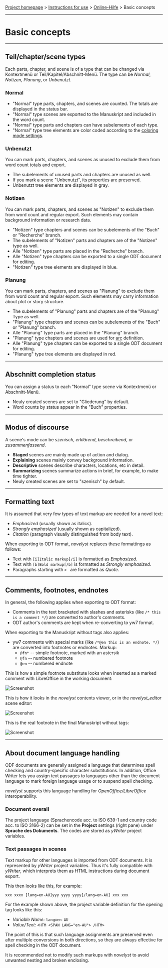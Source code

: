 [Project homepage](../index) > [Instructions for use](../usage) > [Online-Hilfe](help) > Basic concepts

--- 

# Basic concepts

---

## Teil/chapter/scene types

Each parts, chapter, and scene  is of a type that can be changed via Kontextmenü or Teil/Kapitel/Abschnitt-Menü. 
The type can be *Normal*, *Notizen*, *Planung*, or *Unbenutzt*.

### Normal

- "Normal" type parts, chapters, and scenes are counted. The totals are displayed in the status bar.
- "Normal" type scenes are exported to the Manuskript and included in the word count. 
- "Normal" type parts and chapters can have subelements of each type. 
- "Normal" type tree elements are color coded according to the [coloring mode settings](tools_menu#coloring-mode).

### Unbenutzt

You can mark parts, chapters, and scenes as unused to exclude them from word count totals and export.

- The subelements of unused parts and chapters are unused as well.
- If you mark a scene "Unbenutzt", its properties are preserved. 
- Unbenutzt tree elements are displayed in gray.

### Notizen

You can mark parts, chapters, and scenes as "Notizen" to exclude them from word count and regular export. 
Such elements may contain background information or research data.

- "Notizen" type chapters and scenes can be subelements of the "Buch" or "Recherche" branch. 
- The subelements of "Notizen" parts and chapters are of the "Notizen" type as well.
- Alle "Notizen" type parts are placed in the "Recherche" branch.
- Alle "Notizen" type chapters can be exported to a single ODT document for editing.
- "Notizen" type tree elements are displayed in blue.

### Planung

You can mark parts, chapters, and scenes as "Planung" to exclude them from word count and regular export. 
Such elements may carry information about plot or story structure.

- The subelements of "Planung" parts and chapters are of the "Planung" Type as well.
- "Planung" type chapters and scenes can be subelements of the "Buch" or "Planung" branch.
- Alle "Planung" type parts are placed in the "Planung" branch.
- "Planung" type chapters and scenes are used for [arc](arcs) definition.
- Alle "Planung" type chapters can be exported to a single ODT document for editing.
- "Planung" type tree elements are displayed in red.

---

## Abschnitt completion status

You can assign a status to each "Normal" type scene via Kontextmenü or Abschnitt-Menü.

- Neuly created scenes are set to "Gliederung" by default.
- Word counts by status appear in the "Buch" properties.

---

## Modus of discourse

A scene's mode can be *szenisch*, *erklärend*, *beschreibend*, or *zusammenfassend*.

- **Staged** scenes are mainly made up of action and dialog.
- **Explaining** scenes mainly convey background information.
- **Descriptive** scenes describe characters, locations, etc in detail.
- **Summarizing** scenes summarize actions in brief, for example, to make time tighter.
- Neuly created scenes are set to "szenisch" by default.

---

## Formatting text

It is assumed that very few types of text markup are needed for a novel text:

- *Emphasized* (usually shown as italics).
- *Strongly emphasized* (usually shown as capitalized).
- *Citation* (paragraph visually distinguished from body text).

When exporting to ODT format, *novelyst* replaces these formattings as follows: 

- Text with `[i]Italic markup[/i]` is formatted as *Emphasized*.
- Text with `[b]Bold markup[/b]` is formatted as *Strongly emphasized*. 
- Paragraphs starting with `> ` are formatted as *Quote*.

---

## Comments, footnotes, endnotes

In general, the following applies when exporting to ODT format:

-   Comments in the text bracketed with slashes and asterisks (like
    `/* this is a comment */`) are converted to author's comments.
-   ODT author's comments are kept when re-converting to yw7 format. 

When exporting to the Manuskript without tags also applies:

-   yw7 comments with special marks (like `/*@en this is an endnote. */`) 
    are converted into footnotes or endnotes. Markup:
    - `@fn*` -- simple footnote, marked with an astersik
    - `@fn` -- numbered footnote
    - `@en` -- numbered endnote   

This is how a simple footnote substitute looks when inserted as a marked comment with LibreOffice in the working document:

![Screenshot](../Screenshots/footnote01.png)

This is how it looks in the *novelyst* contents viewer, or in the *novelyst_editor* scene editor:

![Screenshot](../Screenshots/footnote03.png)

This is the real footnote in the final Manuskript without tags:

![Screenshot](../Screenshots/footnote02.png)

---

## About document language handling

ODF documents are generally assigned a language that determines spell checking and country-specific character substitutions. In addition, Office Writer lets you assign text passages to languages other than the document language to mark foreign language usage or to suspend spell checking. 

*novelyst* supports this language handling for *OpenOffice/LibreOffice* interoperability.

### Document overall

The project language (Sprachencode acc. to ISO 639-1 and country code acc. to ISO 3166-2) can be set in the **Project** settings (right pane) under **Sprache des Dokuments**. The codes are stored as *yWriter* project variables. 

### Text passages in scenes

Text markup for other languages is imported from ODT documents. It is represented by *yWriter* project variables. Thus it's fully compatible with *yWriter*, which interprets them as HTML instructions during document export.

This then looks like this, for example:

`xxx xxxx [lang=en-AU]yyy yyyy yyyy[/lang=en-AU] xxx xxx` 

For the example shown above, the project variable definition for the opening tag looks like this: 

- *Variable Name:* `lang=en-AU` 
- *Value/Text:* `<HTM <SPAN LANG="en-AU"> /HTM>`

The point of this is that such language assignments are preserved even after multiple conversions in both directions, so they are always effective for spell checking in the ODT document.

It is recommended not to modify such markups with *novelyst* to avoid unwanted nesting and broken enclosing. 

